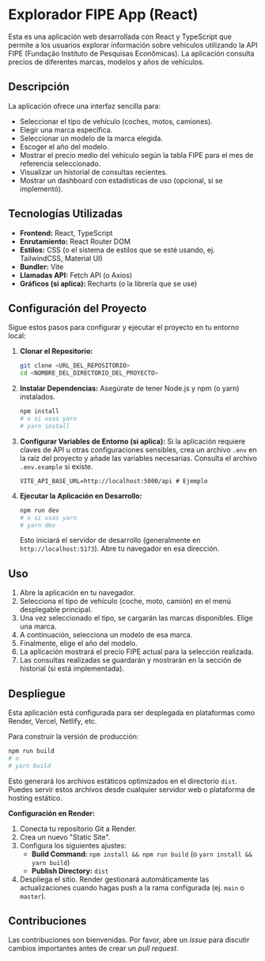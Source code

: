 # Explorador FIPE App (React)

Esta es una aplicación web desarrollada con React y TypeScript que permite a los usuarios explorar información sobre vehículos utilizando la API FIPE (Fundação Instituto de Pesquisas Econômicas). La aplicación consulta precios de diferentes marcas, modelos y años de vehículos.

## Descripción

La aplicación ofrece una interfaz sencilla para:

*   Seleccionar el tipo de vehículo (coches, motos, camiones).
*   Elegir una marca específica.
*   Seleccionar un modelo de la marca elegida.
*   Escoger el año del modelo.
*   Mostrar el precio medio del vehículo según la tabla FIPE para el mes de referencia seleccionado.
*   Visualizar un historial de consultas recientes.
*   Mostrar un dashboard con estadísticas de uso (opcional, si se implementó).

## Tecnologías Utilizadas

*   **Frontend:** React, TypeScript
*   **Enrutamiento:** React Router DOM
*   **Estilos:** CSS (o el sistema de estilos que se esté usando, ej. TailwindCSS, Material UI)
*   **Bundler:** Vite
*   **Llamadas API:** Fetch API (o Axios)
*   **Gráficos (si aplica):** Recharts (o la librería que se use)

## Configuración del Proyecto

Sigue estos pasos para configurar y ejecutar el proyecto en tu entorno local:

1.  **Clonar el Repositorio:**
    ```bash
    git clone <URL_DEL_REPOSITORIO>
    cd <NOMBRE_DEL_DIRECTORIO_DEL_PROYECTO>
    ```

2.  **Instalar Dependencias:**
    Asegúrate de tener Node.js y npm (o yarn) instalados.
    ```bash
    npm install
    # o si usas yarn
    # yarn install
    ```

3.  **Configurar Variables de Entorno (si aplica):**
    Si la aplicación requiere claves de API u otras configuraciones sensibles, crea un archivo `.env` en la raíz del proyecto y añade las variables necesarias. Consulta el archivo `.env.example` si existe.
    ```
    VITE_API_BASE_URL=http://localhost:5000/api # Ejemplo
    ```

4.  **Ejecutar la Aplicación en Desarrollo:**
    ```bash
    npm run dev
    # o si usas yarn
    # yarn dev
    ```
    Esto iniciará el servidor de desarrollo (generalmente en `http://localhost:5173`). Abre tu navegador en esa dirección.

## Uso

1.  Abre la aplicación en tu navegador.
2.  Selecciona el tipo de vehículo (coche, moto, camión) en el menú desplegable principal.
3.  Una vez seleccionado el tipo, se cargarán las marcas disponibles. Elige una marca.
4.  A continuación, selecciona un modelo de esa marca.
5.  Finalmente, elige el año del modelo.
6.  La aplicación mostrará el precio FIPE actual para la selección realizada.
7.  Las consultas realizadas se guardarán y mostrarán en la sección de historial (si está implementada).

## Despliegue

Esta aplicación está configurada para ser desplegada en plataformas como Render, Vercel, Netlify, etc.

Para construir la versión de producción:

```bash
npm run build
# o
# yarn build
```

Esto generará los archivos estáticos optimizados en el directorio `dist`. Puedes servir estos archivos desde cualquier servidor web o plataforma de hosting estático.

**Configuración en Render:**

1.  Conecta tu repositorio Git a Render.
2.  Crea un nuevo "Static Site".
3.  Configura los siguientes ajustes:
    *   **Build Command:** `npm install && npm run build` (o `yarn install && yarn build`)
    *   **Publish Directory:** `dist`
4.  Despliega el sitio. Render gestionará automáticamente las actualizaciones cuando hagas push a la rama configurada (ej. `main` o `master`).

## Contribuciones

Las contribuciones son bienvenidas. Por favor, abre un *issue* para discutir cambios importantes antes de crear un *pull request*.
